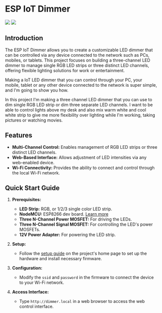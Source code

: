 # ESP IoT Dimmer


![](https://github.com/SasaKaranovic/ESP-IoT-Dimmer/raw/master/Images/IOT-Dimmer-300x169.jpg)
![](https://github.com/SasaKaranovic/ESP-IoT-Dimmer/raw/master/Images/WebInterface-300x203.png)

## Introduction
The ESP IoT Dimmer allows you to create a customizable LED dimmer that can be controlled via any device connected to the network such as PCs, mobiles, or tablets. This project focuses on building a three-channel LED dimmer to manage single RGB LED strips or three distinct LED channels, offering flexible lighting solutions for work or entertainment.

Making a IoT LED dimmer that you can control through your PC, your mobile, tablet or any other device connected to the network is super simple, and I'm going to show you how.

In this project I'm making a three channel LED dimmer that you can use to dim single RGB LED strip or dim three separate LED channels. I want to be able to control lights above my desk and also mix warm white and cool white strip to give me more flexibility over lighting while I'm working, taking pictures or watching movies.

## Features
- **Multi-Channel Control:** Enables management of RGB LED strips or three distinct LED channels.
- **Web-Based Interface:** Allows adjustment of LED intensities via any web-enabled device.
- **Wi-Fi Connectivity:** Provides the ability to connect and control through the local Wi-Fi network.

## Quick Start Guide
1. **Prerequisites:**
   - **LED Strip:** RGB, or 1/2/3 single color LED strip.
   - **NodeMCU:** ESP8266 dev board. [Learn more](https://www.nodemcu.com/index_en.html)
   - **Three N-Channel Power MOSFET:** For driving the LEDs.
   - **Three N-Channel Signal MOSFET:** For controlling the LED's power MOSFETs.
   - **12V Power Adapter:** For powering the LED strip.


2. **Setup:**
   - Follow the [setup guide](https://sasakaranovic.com/projects/iot-led-dimmer/) on the project's home page to set up the hardware and install necessary firmware.

3. **Configuration:**
   - Modify the `ssid` and `password` in the firmware to connect the device to your Wi-Fi network.

4. **Access Interface:**
   - Type `http://dimmer.local` in a web browser to access the web control interface.

